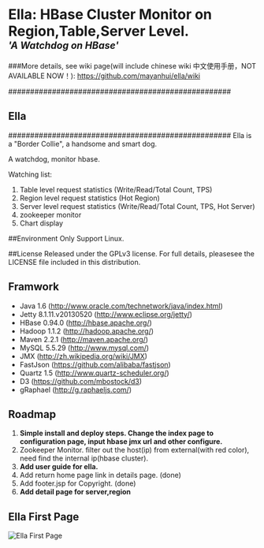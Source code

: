 <h1>Ella: HBase Cluster Monitor on Region,Table,Server Level.<br />
<em><sup><sup>'A Watchdog on HBase'</sup></sup></em></h1>

###More details, see wiki page(will include chinese wiki 中文使用手册，NOT AVAILABLE NOW！): 
https://github.com/mayanhui/ella/wiki

###################################################
## Ella ############
###################################################
Ella is a "Border Collie", a handsome and smart dog.

A watchdog, monitor hbase.

Watching list:

1. Table level request statistics (Write/Read/Total Count, TPS)
2. Region level request statistics (Hot Region)
3. Server level request statistics (Write/Read/Total Count, TPS, Hot Server)
4. zookeeper monitor
5. Chart display



##Environment
Only Support Linux.

##License
Released under the GPLv3 license. For full details, pleasesee the LICENSE file included in this distribution.



## Framwork
* Java 1.6 (http://www.oracle.com/technetwork/java/index.html)
* Jetty 8.1.11.v20130520 (http://www.eclipse.org/jetty/)
* HBase 0.94.0 (http://hbase.apache.org/)
* Hadoop 1.1.2 (http://hadoop.apache.org/)
* Maven 2.2.1 (http://maven.apache.org/)
* MySQL 5.5.29 (http://www.mysql.com/)
* JMX (http://zh.wikipedia.org/wiki/JMX)
* FastJson (https://github.com/alibaba/fastjson)
* Quartz 1.5 (http://www.quartz-scheduler.org/)
* D3 (https://github.com/mbostock/d3)
* gRaphael (http://g.raphaeljs.com/)


## Roadmap
1. <b>Simple install and deploy steps. Change the index page to configuration page, input hbase jmx url and other configure.</b>
2. Zookeeper Monitor. filter out the host(ip) from external(with red color), need find the internal ip(hbase cluster).
3. <b>Add user guide for ella.</b>
4. Add return home page link in details page. (done)
5. Add footer.jsp for Copyright. (done)
6. <b>Add detail page for server,region</b>


## Ella First Page
![Ella First Page](http://static.oschina.net/uploads/space/2013/0720/142647_s5dz_818358.jpg)
